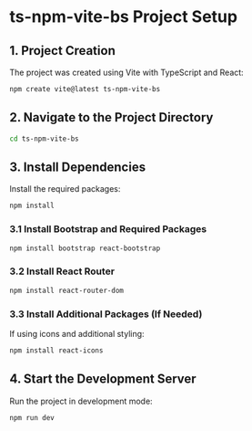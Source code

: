 # ts-npm-vite-bs Project Setup

## 1. Project Creation
The project was created using Vite with TypeScript and React:

```sh
npm create vite@latest ts-npm-vite-bs 
```

## 2. Navigate to the Project Directory
```sh
cd ts-npm-vite-bs
```

## 3. Install Dependencies
Install the required packages:

```sh
npm install
```

### 3.1 Install Bootstrap and Required Packages
```sh
npm install bootstrap react-bootstrap
```

### 3.2 Install React Router
```sh
npm install react-router-dom
```

### 3.3 Install Additional Packages (If Needed)
If using icons and additional styling:
```sh
npm install react-icons
```

## 4. Start the Development Server
Run the project in development mode:
```sh
npm run dev
```
